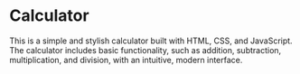 # Calculator
This is a simple and stylish calculator built with HTML, CSS, and JavaScript. The calculator includes basic functionality, such as addition, subtraction, multiplication, and division, with an intuitive, modern interface.
